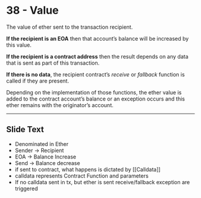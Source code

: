 # 38 - Value

The value of ether sent to the transaction recipient. 

**If the recipient is an EOA** then that account’s balance will be increased by this value. 

**If the recipient is a contract address** then the result depends on any data that is sent as part of this transaction. 

**If there is no data**, the recipient contract’s _receive_ or _fallback_ function is called if they are present. 

Depending on the implementation of those functions, the ether value is added to the contract account’s balance or an exception occurs and this ether remains with the originator’s account.

---
## Slide Text
- Denominated in Ether
- Sender -> Recipient
- EOA -> Balance Increase
- Send -> Balance decrease
- if sent to contract, what happens is dictated by [[Calldata]]
- calldata represents Contract Function and parameters
- If no calldata sent in tx, but ether is sent receive/fallback exception are triggered
